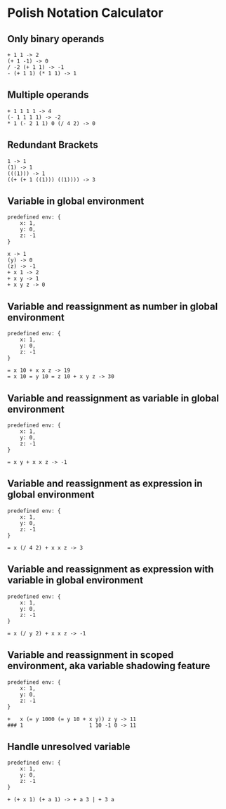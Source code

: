 # Polish Notation Calculator
## Only binary operands
	+ 1 1 -> 2
	(+ 1 -1) -> 0
    / -2 (+ 1 1) -> -1
    - (+ 1 1) (* 1 1) -> 1
## Multiple operands
	+ 1 1 1 1 -> 4
	(- 1 1 1 1) -> -2
    * 1 (- 2 1 1) 0 (/ 4 2) -> 0
## Redundant Brackets
	1 -> 1
    (1) -> 1
    (((1))) -> 1
    ((+ (+ 1 ((1))) ((1)))) -> 3
## Variable in global environment
	predefined env: {
        x: 1,
        y: 0,
        z: -1
    }
    
    x -> 1
    (y) -> 0
    (z) -> -1
    + x 1 -> 2
    + x y -> 1
    + x y z -> 0
## Variable and reassignment as number in global environment
	predefined env: {
        x: 1,
        y: 0,
        z: -1
    }
       
    = x 10 + x x z -> 19
    = x 10 = y 10 = z 10 + x y z -> 30
## Variable and reassignment as variable in global environment
	predefined env: {
        x: 1,
        y: 0,
        z: -1
    }
       
    = x y + x x z -> -1
## Variable and reassignment as expression in global environment
	predefined env: {
        x: 1,
        y: 0,
        z: -1
    }
       
    = x (/ 4 2) + x x z -> 3
## Variable and reassignment as expression with variable in global environment
	predefined env: {
        x: 1,
        y: 0,
        z: -1
    }
       
    = x (/ y 2) + x x z -> -1            
## Variable and reassignment in scoped environment, aka variable shadowing feature
	predefined env: {
        x: 1,
        y: 0,
        z: -1
    }
    
    +   x (= y 1000 (= y 10 + x y)) z y -> 11
    ### 1                     1 10 -1 0 -> 11
## Handle unresolved variable
	predefined env: {
        x: 1,
        y: 0,
        z: -1
    }
    
    + (+ x 1) (+ a 1) -> + a 3 | + 3 a
